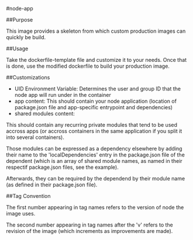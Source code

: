 #node-app

##Purpose

This image provides a skeleton from which custom production images can quickly be build.

##Usage

Take the dockerfile-template file and customize it to your needs. Once that is done, use the modified dockerfile to build your production image.

##Customizations

- UID Environment Variable: Determines the user and group ID that the node app will run under in the container
- app content: This should contain your node application (location of package.json file and app-specific entrypoint and dependencies)
- shared modules content: 

This should contain any recurring private modules that tend to be used accross apps (or accross containers in the same application if you split it into several containers). 

Those modules can be expressed as a dependency elsewhere by adding their name to the 'localDependencies' entry in the package.json file of the dependent (which is an array of shared module names, as named in their respectif package.json files, see the example).

Afterwards, they can be required by the dependend by their module name (as defined in their package.json file).

##Tag Convention

The first number appearing in tag names refers to the version of node the image uses. 

The second number appearing in tag names after the 'v' refers to the revision of the image (which increments as improvements are made).

 
